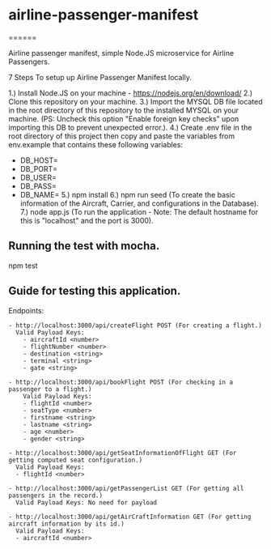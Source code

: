 # airline-passenger-manifest
======

Airline passenger manifest, simple Node.JS microservice for Airline Passengers.

7 Steps To setup up Airline Passenger Manifest locally.

1.) Install Node.JS on your machine - https://nodejs.org/en/download/
2.) Clone this repository on your machine.
3.) Import the MYSQL DB file located in the root directory of this repository to the installed MYSQL on your machine. (PS: Uncheck this option "Enable foreign key checks" upon importing this DB to prevent unexpected error.).
4.) Create .env file in the root directory of this project then copy and paste the variables from env.example  that contains these following variables:
  - DB_HOST=<Host of your local DB client>
  - DB_PORT=<Port of your local DB client>
  - DB_USER=<Username of your local DB client>
  - DB_PASS=<Password of your local DB leave this empty of your DB client does not have password>
  - DB_NAME=<Database name of your local DB client>
5.) npm install
6.) npm run seed (To create the basic information of the Aircraft, Carrier, and configurations in the Database).
7.) node app.js (To run the application - Note: The default hostname for this is "localhost" and the port is 3000).

## Running the test with mocha.
npm test

## Guide for testing this application.
  Endpoints:

    - http://localhost:3000/api/createFlight POST (For creating a flight.)
      Valid Payload Keys:
        - aircraftId <number>
        - flightNumber <number>
        - destination <string>
        - terminal <string>
        - gate <string>

    - http://localhost:3000/api/bookFlight POST (For checking in a passenger to a flight.)
        Valid Payload Keys:
        - flightId <number>
        - seatType <number>
        - firstname <string>
        - lastname <string>
        - age <number>
        - gender <string>
    
    - http://localhost:3000/api/getSeatInformationOfFlight GET (For getting computed seat configuration.)
      Valid Payload Keys:
      - flightId <number>
    
    - http://localhost:3000/api/getPassengerList GET (For getting all passengers in the record.)
      Valid Payload Keys: No need for payload

    - http://localhost:3000/api/getAirCraftInformation GET (For getting aircraft information by its id.)
      Valid Payload Keys:
      - aircraftId <number>